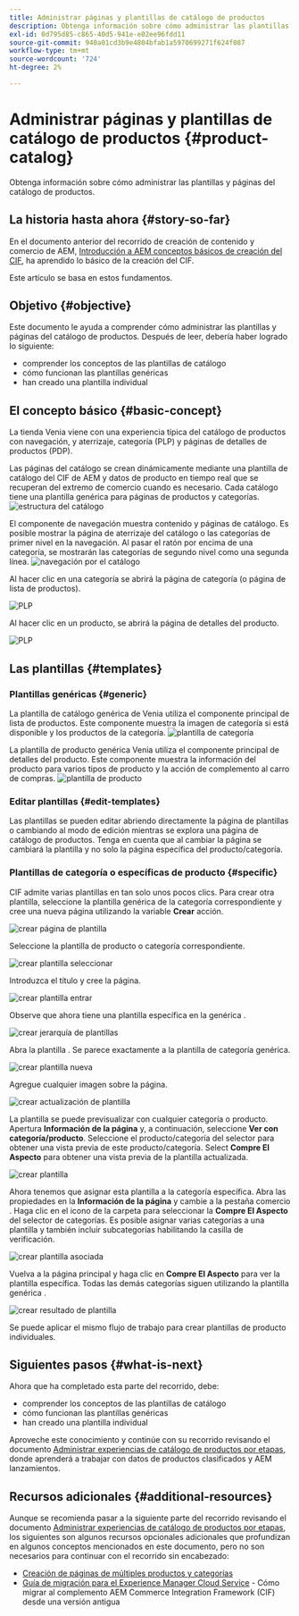 ```yaml
---
title: Administrar páginas y plantillas de catálogo de productos
description: Obtenga información sobre cómo administrar las plantillas y páginas del catálogo de productos
exl-id: 0d795d85-c865-40d5-941e-e02ee96fdd11
source-git-commit: 940a01cd3b9e4804bfab1a5970699271f624f087
workflow-type: tm+mt
source-wordcount: '724'
ht-degree: 2%

---
```


# Administrar páginas y plantillas de catálogo de productos {#product-catalog}

Obtenga información sobre cómo administrar las plantillas y páginas del catálogo de productos.

## La historia hasta ahora {#story-so-far}

En el documento anterior del recorrido de creación de contenido y comercio de AEM, [Introducción a AEM conceptos básicos de creación del CIF](getting-started.md), ha aprendido lo básico de la creación del CIF.

Este artículo se basa en estos fundamentos.

## Objetivo {#objective}

Este documento le ayuda a comprender cómo administrar las plantillas y páginas del catálogo de productos. Después de leer, debería haber logrado lo siguiente:

* comprender los conceptos de las plantillas de catálogo
* cómo funcionan las plantillas genéricas
* han creado una plantilla individual

## El concepto básico {#basic-concept}

La tienda Venia viene con una experiencia típica del catálogo de productos con navegación, y aterrizaje, categoría (PLP) y páginas de detalles de productos (PDP).

Las páginas del catálogo se crean dinámicamente mediante una plantilla de catálogo del CIF de AEM y datos de producto en tiempo real que se recuperan del extremo de comercio cuando es necesario. Cada catálogo tiene una plantilla genérica para páginas de productos y categorías.
![estructura del catálogo](assets/catalog-structure.png)

El componente de navegación muestra contenido y páginas de catálogo. Es posible mostrar la página de aterrizaje del catálogo o las categorías de primer nivel en la navegación. Al pasar el ratón por encima de una categoría, se mostrarán las categorías de segundo nivel como una segunda línea.
![navegación por el catálogo](assets/catalog-navigation.png)

Al hacer clic en una categoría se abrirá la página de categoría (o página de lista de productos).

![PLP](assets/catalog-plp.png)

Al hacer clic en un producto, se abrirá la página de detalles del producto.

![PLP](assets/catalog-pdp.png)

## Las plantillas {#templates}

### Plantillas genéricas {#generic}

La plantilla de catálogo genérica de Venia utiliza el componente principal de lista de productos. Este componente muestra la imagen de categoría si está disponible y los productos de la categoría.
![plantilla de categoría](assets/category-template.png)

La plantilla de producto genérica Venia utiliza el componente principal de detalles del producto. Este componente muestra la información del producto para varios tipos de producto y la acción de complemento al carro de compras.
![plantilla de producto](assets/product-template.png)

### Editar plantillas {#edit-templates}

Las plantillas se pueden editar abriendo directamente la página de plantillas o cambiando al modo de edición mientras se explora una página de catálogo de productos. Tenga en cuenta que al cambiar la página se cambiará la plantilla y no solo la página específica del producto/categoría.

### Plantillas de categoría o específicas de producto {#specific}

CIF admite varias plantillas en tan solo unos pocos clics. Para crear otra plantilla, seleccione la plantilla genérica de la categoría correspondiente y cree una nueva página utilizando la variable **Crear** acción.

![crear página de plantilla](assets/create-template-page.png)

Seleccione la plantilla de producto o categoría correspondiente.

![crear plantilla seleccionar](assets/create-template-select.png)

Introduzca el título y cree la página.

![crear plantilla entrar](assets/create-template-enter.png)

Observe que ahora tiene una plantilla específica en la genérica .

![crear jerarquía de plantillas](assets/create-template-hierachry.png)

Abra la plantilla . Se parece exactamente a la plantilla de categoría genérica.

![crear plantilla nueva](assets/create-template-new.png)

Agregue cualquier imagen sobre la página.

![crear actualización de plantilla](assets/create-template-update.png)

La plantilla se puede previsualizar con cualquier categoría o producto. Apertura **Información de la página** y, a continuación, seleccione **Ver con categoría/producto**. Seleccione el producto/categoría del selector para obtener una vista previa de este producto/categoría. Select **Compre El Aspecto** para obtener una vista previa de la plantilla actualizada.

![crear plantilla ](assets/create-template-picker.png)

Ahora tenemos que asignar esta plantilla a la categoría específica. Abra las propiedades en la **Información de la página** y cambie a la pestaña comercio . Haga clic en el icono de la carpeta para seleccionar la **Compre El Aspecto** del selector de categorías. Es posible asignar varias categorías a una plantilla y también incluir subcategorías habilitando la casilla de verificación.

![crear plantilla asociada](assets/create-template-associate.png)

Vuelva a la página principal y haga clic en **Compre El Aspecto** para ver la plantilla específica. Todas las demás categorías siguen utilizando la plantilla genérica .

![crear resultado de plantilla](assets/create-template-result.png)

Se puede aplicar el mismo flujo de trabajo para crear plantillas de producto individuales.

## Siguientes pasos {#what-is-next}

Ahora que ha completado esta parte del recorrido, debe:

* comprender los conceptos de las plantillas de catálogo
* cómo funcionan las plantillas genéricas
* han creado una plantilla individual

Aproveche este conocimiento y continúe con su recorrido revisando el documento [Administrar experiencias de catálogo de productos por etapas](staged-catalog.md), donde aprenderá a trabajar con datos de productos clasificados y AEM lanzamientos.

## Recursos adicionales {#additional-resources}

Aunque se recomienda pasar a la siguiente parte del recorrido revisando el documento [Administrar experiencias de catálogo de productos por etapas](staged-catalog.md), los siguientes son algunos recursos opcionales adicionales que profundizan en algunos conceptos mencionados en este documento, pero no son necesarios para continuar con el recorrido sin encabezado:

* [Creación de páginas de múltiples productos y categorías](/help/commerce-cloud/authoring/multi-template-usage.md)
* [Guía de migración para el Experience Manager Cloud Service](/help/commerce-cloud/migration.md) - Cómo migrar al complemento AEM Commerce Integration Framework (CIF) desde una versión antigua
